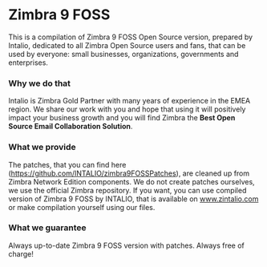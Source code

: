 # Zimbra 9 FOSS

This is a compilation of Zimbra 9 FOSS Open Source version, prepared by Intalio, dedicated to all Zimbra Open Source users and fans, that can be used by everyone: small businesses, organizations, governments and enterprises.

### Why we do that
Intalio is Zimbra Gold Partner with many years of experience in the EMEA region.
We share our work with you and hope that using it will positively impact your business growth and you will find Zimbra the **Best Open Source Email Collaboration Solution**.

### What we provide
The patches, that you can find here (https://github.com/INTALIO/zimbra9FOSSPatches), are cleaned up from Zimbra Network Edition components.
We do not create patches ourselves, we use the official Zimbra repository.
If you want, you can use compiled version of Zimbra 9 FOSS by INTALIO, that is available on www.zintalio.com or make compilation yourself using our files.

### What we guarantee
Always up-to-date Zimbra 9 FOSS version with patches.
Always free of charge!


